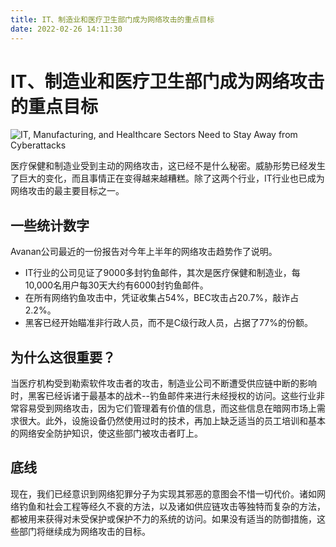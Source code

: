 ```yaml
---
title: IT、制造业和医疗卫生部门成为网络攻击的重点目标
date: 2022-02-26 14:11:30
---
```


# IT、制造业和医疗卫生部门成为网络攻击的重点目标

![IT, Manufacturing, and Healthcare Sectors Need to Stay Away from Cyberattacks](https://cyware-ent.s3.amazonaws.com/image_bank/shutterstock_178125287.jpg)

医疗保健和制造业受到主动的网络攻击，这已经不是什么秘密。威胁形势已经发生了巨大的变化，而且事情正在变得越来越糟糕。除了这两个行业，IT行业也已成为网络攻击的最主要目标之一。

## 一些统计数字

Avanan公司最近的一份报告对今年上半年的网络攻击趋势作了说明。

- IT行业的公司见证了9000多封钓鱼邮件，其次是医疗保健和制造业，每10,000名用户每30天大约有6000封钓鱼邮件。
- 在所有网络钓鱼攻击中，凭证收集占54%，BEC攻击占20.7%，敲诈占2.2%。
- 黑客已经开始瞄准非行政人员，而不是C级行政人员，占据了77%的份额。

## 为什么这很重要？

当医疗机构受到勒索软件攻击者的攻击，制造业公司不断遭受供应链中断的影响时，黑客已经诉诸于最基本的战术--钓鱼邮件来进行未经授权的访问。这些行业非常容易受到网络攻击，因为它们管理着有价值的信息，而这些信息在暗网市场上需求很大。此外，设施设备仍然使用过时的技术，再加上缺乏适当的员工培训和基本的网络安全防护知识，使这些部门被攻击者盯上。

## 底线

现在，我们已经意识到网络犯罪分子为实现其邪恶的意图会不惜一切代价。诸如网络钓鱼和社会工程等经久不衰的方法，以及诸如供应链攻击等独特而复杂的方法，都被用来获得对未受保护或保护不力的系统的访问。如果没有适当的防御措施，这些部门将继续成为网络攻击的目标。

